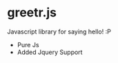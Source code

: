 # greetr.js
Javascript library for saying hello! :P<br>
<ul>
<li>Pure Js</li>
<li>Added Jquery Support</li>
</ul>

